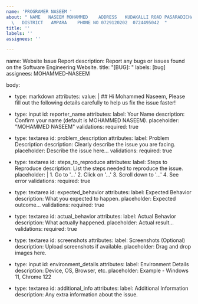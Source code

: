 ```yaml
---
name: 'PROGRAMER NASEEM '
about: " NAME   NASEEM MOHAMMED    ADDRESS   KUDAKALLI ROAD PASARADICHANAI POTTUVIL-18
  \   DISTRICT   AMPARA    PHONE NO 0729120202  0724495042  "
title: ''
labels: ''
assignees: ''

---
```


name: Website Issue Report
description: Report any bugs or issues found on the Software Engineering Website.
title: "[BUG]: "
labels: [bug]
assignees: MOHAMMED-NASEEM

body:
  - type: markdown
    attributes:
      value: |
        ## Hi Mohammed Naseem,
        Please fill out the following details carefully to help us fix the issue faster!

  - type: input
    id: reporter_name
    attributes:
      label: Your Name
      description: Confirm your name (default is MOHAMMED NASEEM).
      placeholder: "MOHAMMED NASEEM"
    validations:
      required: true

  - type: textarea
    id: problem_description
    attributes:
      label: Problem Description
      description: Clearly describe the issue you are facing.
      placeholder: Describe the issue here...
    validations:
      required: true

  - type: textarea
    id: steps_to_reproduce
    attributes:
      label: Steps to Reproduce
      description: List the steps needed to reproduce the issue.
      placeholder: |
        1. Go to '...'
        2. Click on '...'
        3. Scroll down to '...'
        4. See error
    validations:
      required: true

  - type: textarea
    id: expected_behavior
    attributes:
      label: Expected Behavior
      description: What you expected to happen.
      placeholder: Expected outcome...
    validations:
      required: true

  - type: textarea
    id: actual_behavior
    attributes:
      label: Actual Behavior
      description: What actually happened.
      placeholder: Actual result...
    validations:
      required: true

  - type: textarea
    id: screenshots
    attributes:
      label: Screenshots (Optional)
      description: Upload screenshots if available.
      placeholder: Drag and drop images here.

  - type: input
    id: environment_details
    attributes:
      label: Environment Details
      description: Device, OS, Browser, etc.
      placeholder: Example - Windows 11, Chrome 122

  - type: textarea
    id: additional_info
    attributes:
      label: Additional Information
      description: Any extra information about the issue.
